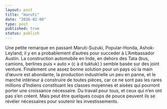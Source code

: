 ```yaml
---
layout: post
title: "maruti"
date: "2016-02-06"
type: post
published: true
status: publish
---
```


Une petite remarque en passant Maruti-Suzuki, Popular-Honda, Ashok-Leyland, il y en a probablement d’autres pour succeder à L’Ambassador Austin. La construction automobile en Inde, en dehors des Tata (bus, camions, berlines puis « auto » (c à d tuktuk) ) semble basée sur des joint venture. Finalement une assez bonne solution pour un pays où la main d’œuvre est abondante, la production industrielle un peu en panne, et le marché intérieur à construire de toutes pièces, car ce ne sont pas les rares millions d’Indiens constituant les classes moyennes et aisées qui pourront porter une croissance nécessaire. Du travail pour tous, et ceux qui n’en ont pas s’en créent. Mais peut être quelques coups de pouce peuvent ils se révéler nécessaires pour soutenir les investissements.
